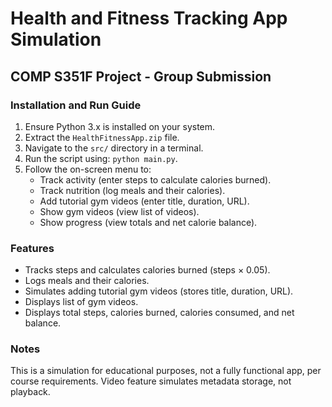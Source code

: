 # Health and Fitness Tracking App Simulation
## COMP S351F Project - Group Submission

### Installation and Run Guide
1. Ensure Python 3.x is installed on your system.
2. Extract the `HealthFitnessApp.zip` file.
3. Navigate to the `src/` directory in a terminal.
4. Run the script using: `python main.py`.
5. Follow the on-screen menu to:
   - Track activity (enter steps to calculate calories burned).
   - Track nutrition (log meals and their calories).
   - Add tutorial gym videos (enter title, duration, URL).
   - Show gym videos (view list of videos).
   - Show progress (view totals and net calorie balance).

### Features
- Tracks steps and calculates calories burned (steps × 0.05).
- Logs meals and their calories.
- Simulates adding tutorial gym videos (stores title, duration, URL).
- Displays list of gym videos.
- Displays total steps, calories burned, calories consumed, and net balance.

### Notes
This is a simulation for educational purposes, not a fully functional app, per course requirements. Video feature simulates metadata storage, not playback.
